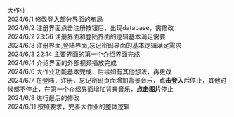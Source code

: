 大作业  
2024/6/1
修改登入部分界面的布局  
2024/6/2
注册界面点击注册按钮后，出现database，需修改  
2024/6/2 23:56
注册界面和登陆界面的逻辑基本满足需要  
2024/6/3
注册界面,登陆界面,忘记密码界面的基本逻辑满足需求  
2024/6/3 22:14
主要界面的第一个介绍界面完成  
2024/6/4
介绍界面的外部视频播放完成  
2024/6/6
大作业功能基本完成，后续如有其他想法，再更改  
2024/6/7
在登陆，注册，忘记密码页面增加背景音乐，**点击登入**后停止，其他时候都不停止，在第一个介绍界面增加背景音乐，**点击图片**停止  
2024/6/8
进行最后的修改  
2024/6/11
按照要求，完善大作业的整体逻辑





